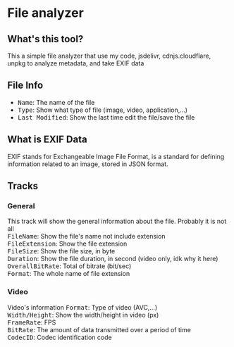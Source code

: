 # File analyzer

## What's this tool?
This a simple file analyzer that use my code, jsdelivr, cdnjs.cloudflare, unpkg to analyze metadata, and take EXIF data
## File Info
- <kbd>Name</kbd>: The name of the file
- <kbd>Type</kbd>: Show what type of file (image, video, application,...)
- <kbd>Last Modified</kbd>: Show the last time edit the file/save the file
## What is EXIF Data
EXIF stands for Exchangeable Image File Format, is a standard for defining information related to an image, stored in JSON format.
## Tracks
### General
This track will show the general information about the file. Probably it is not all<br>
<kbd>FileName</kbd>: Show the file's name not include extension<br>
<kbd>FileExtension</kbd>: Show the file extension<br>
<kbd>FileSize</kbd>: Show the file size, in byte<br>
<kbd>Duration</kbd>: Show the file duration, in second (video only, idk why it here)<br>
<kbd>OverallBitRate</kbd>: Total of bitrate (bit/sec)<br>
<kbd>Format</kbd>: The whole name of file extension<br>
### Video
Video's information
<kbd>Format</kbd>: Type of video (AVC,...)<br>
<kbd>Width/Height</kbd>: Show the width/height in video (px)<br>
<kbd>FrameRate</kbd>: FPS<br>
<kbd>BitRate</kbd>: The amount of data transmitted over a period of time<br>
<kbd>CodecID</kbd>: Codec identification code<br>
